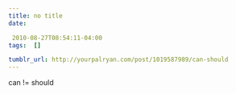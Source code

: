 ```yaml
---
title: no title
date:

 2010-08-27T08:54:11-04:00  
tags:  []

tumblr_url: http://yourpalryan.com/post/1019587989/can-should
---
```


can != should

